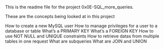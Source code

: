 This is the readme file for the project 0x0E-SQL_more_queries. 

These are the concepts being looked at in this project

How to create a new MySQL user
How to manage privileges for a user to a database or table
What’s a PRIMARY KEY
What’s a FOREIGN KEY
How to use NOT NULL and UNIQUE constraints
How to retrieve datas from multiple tables in one request
What are subqueries
What are JOIN and UNION
